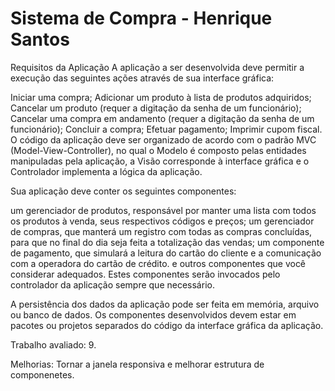 # Sistema de Compra - Henrique Santos

Requisitos da Aplicação
A aplicação a ser desenvolvida deve permitir a execução das seguintes ações através de sua interface gráfica:

Iniciar uma compra;
Adicionar um produto à lista de produtos adquiridos;
Cancelar um produto (requer a digitação da senha de um funcionário);
Cancelar uma compra em andamento (requer a digitação da senha de um funcionário);
Concluir a compra;
Efetuar pagamento;
Imprimir cupom fiscal. 
O código da aplicação deve ser organizado de acordo com o padrão MVC (Model-View-Controller), no qual o Modelo é composto pelas entidades manipuladas pela aplicação, a Visão corresponde à interface gráfica e o Controlador implementa a lógica da aplicação.

Sua aplicação deve conter os seguintes componentes:

um gerenciador de produtos, responsável por manter uma lista com todos os produtos à venda, seus respectivos códigos e preços;
um gerenciador de compras, que manterá um registro com todas as compras concluídas, para que no final do dia seja feita a totalização das vendas;
um componente de pagamento, que simulará a leitura do cartão do cliente e a comunicação com a operadora do cartão de crédito. 
e outros componentes que você considerar adequados. Estes componentes serão invocados pelo controlador da aplicação sempre que necessário.

A persistência dos dados da aplicação pode ser feita em memória, arquivo ou banco de dados. Os componentes desenvolvidos devem estar em pacotes ou projetos separados do código da interface gráfica da aplicação.


Trabalho avaliado: 9.

Melhorias: Tornar a janela responsiva e melhorar estrutura de componenetes.
